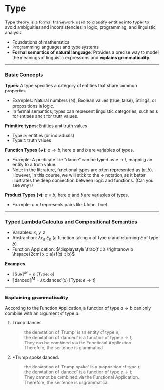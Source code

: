 # Type 

Type theory is a formal framework used to classify entities into types to avoid ambiguities and inconsistencies in logic, programming, and linguistic analysis.

- Foundations of mathematics
- Programming languages and type systems
- **Formal semantics of natural language**: Provides a precise way to model the meanings of linguistic expressions and **explains grammaticality**. 

---

### Basic Concepts

**Types**: A type specifies a category of entities that share common properties.

  - Examples: Natural numbers (ℕ), Boolean values (true, false), Strings, or propositions in logic.
  - In formal semantics, types can represent linguistic categories, such as ε for entities and t for truth values.
    
**Primitive types**: Entities and truth values

  - Type $e$: entities (or individuals)
  - Type $t$: truth values

**Function Types ($\rightarrow$)**: $a \rightarrow b$, here $a$ and $b$ are variables of types. 

  - Example: A predicate like "dance" can be typed as $e \rightarrow t$, mapping an entity to a truth value.
  - Note: in the literature, functional types are often represented as $\langle a, b \rangle$. However, in this course, we will stick to the $\rightarrow$ notation, as it better illustrates the deep connection between logic and functions. (Can you see why?)
    
**Product Types (×)**: $a \times b$, here $a$ and $b$ are variables of types.

  - Example: $e \times t$ represents pairs like (John, true).

--- 

### Typed Lambda Calculus and Compositional Semantics

- Variables: $x$, $y$, $z$
- Abstraction: $\lambda x_a. E_b$ (a function taking $x$ of type $a$ and returning $E$ of type $b$)
- Function Application: $\displaystyle \frac{f :: a \rightarrow b \hspace{2cm} x :: a}{f(x) :: b}$

**Examples**

- $⟦\text{Sue}⟧^M$ = $\text{s}$ [Type: $e$]
- $⟦\text{danced}⟧^M$ = $\lambda x.\text{danced}'(x)$ [Type: $e \rightarrow t$]

--- 

### Explaining grammaticality

According to the Function Application, a function of type $a \rightarrow b$ can only combine with an argument of type $a$. 

1. Trump danced.
   
   > the denotation of 'Trump' is an entity of type $e$; <br>
   > the denotation of 'danced' is a function of type $e \rightarrow t$; <br>
   > They can be combined via the Functional Application. <br>
   > Therefore, the sentence is grammatical. 

2. *Trump spoke danced.

   > the denotation of 'Trump spoke' is a proposition of type $t$; <br>
   > the denotation of 'danced' is a function of type $e \rightarrow t$; <br>
   > They cannot be combined via the Functional Application. <br>
   > Therefore, the sentence is ungrammatical.
